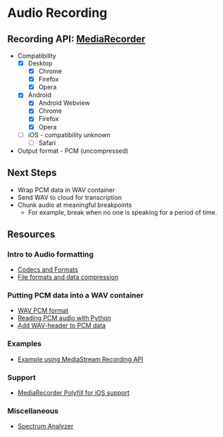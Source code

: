 # Audio Recording

## Recording API: [MediaRecorder](https://developer.mozilla.org/en-US/docs/Web/API/MediaRecorder)
* Compatibility
    * [x] Desktop
      * [x] Chrome
      * [x] Firefox
      * [x] Opera
    * [x] Android
      * [x] Android Webview
      * [x] Chrome
      * [x] Firefox
      * [x] Opera
    * [ ] iOS - compatibility unknown
      * [ ] Safari
* Output format - PCM (uncompressed)

## Next Steps
* Wrap PCM data in WAV container
* Send WAV to cloud for transcription
* Chunk audio at meaningful breakpoints
  * For example, break when no one is speaking for a period of time.

## Resources
### Intro to Audio formatting
  * [Codecs and Formats](https://support.brightcove.com/zencoder-faq-codecs-and-formats)
  * [File formats and data compression](https://guides.vpl.ca/c.php?g=698623&p=4959588)
### Putting PCM data into a WAV container
  * [WAV PCM format](http://soundfile.sapp.org/doc/WaveFormat/)
  * [Reading PCM audio with Python](https://www.swharden.com/wp/2009-06-19-reading-pcm-audio-with-python/)
  * [Add WAV-header to PCM data](https://gist.github.com/dasuxullebt/10012305)
### Examples
* [Example using MediaStream Recording API](https://developer.mozilla.org/en-US/docs/Web/API/MediaStream_Recording_API/Using_the_MediaStream_Recording_API)
### Support
* [MediaRecorder Polyfill for iOS support](https://blog.addpipe.com/recording-audio-in-the-browser-using-pure-html5-and-minimal-javascript/)
### Miscellaneous
* [Spectrum Analyzer](https://academo.org/demos/spectrum-analyzer/)
